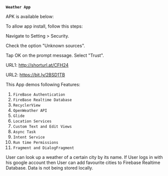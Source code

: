 **`Weather App`**

APK is available below:

To allow app install, follow this steps:

Navigate to Setting > Security.

Check the option "Unknown sources".

Tap OK on the prompt message.
Select "Trust".

URL1: http://shorturl.at/CFH24

URL2: https://bit.ly/2BSD1TB

This App demos following Features:
1. `FireBase Authentication`
2. `FireBase Realtime Database`
3. `RecyclerView`
4. `OpenWeather API`
5. `Glide`
6. `Location Services`
7. `Custom Text and Edit Views`
8. `Async Task`
9. `Intent Service`
10. `Run time Permissions`
11. `Fragment and DialogFragment`

User can look up a weather of a certain city by its name. If User logs in with his google account
then User can add favourite cities to Firebase Realtime Database. Data is not being stored locally.